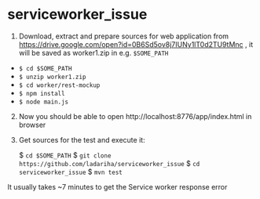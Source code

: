 # serviceworker_issue

1. Download, extract and prepare sources for web application from https://drive.google.com/open?id=0B6Sd5ov8j7IUNy1lT0d2TU9tMnc , it will be saved as worker1.zip in e.g. ```$SOME_PATH```
  * ```$ cd $SOME_PATH```
  * ```$ unzip worker1.zip```
  * ```$ cd worker/rest-mockup```
  * ```$ npm install```
  * ```$ node main.js```

2. Now you should be able to open http://localhost:8776/app/index.html in browser
3. Get sources for the test and execute it:

    $ ```cd $SOME_PATH```
    $ ```git clone https://github.com/ladariha/serviceworker_issue```
    $ ```cd serviceworker_issue```
    $ ```mvn test```
    
It usually takes ~7 minutes to get the Service worker response error
